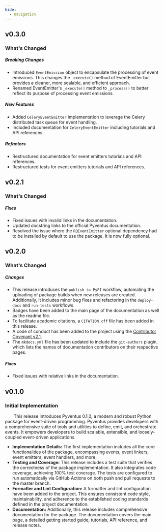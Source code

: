 ```yaml
---
hide:
  - navigation
---
```


[//]: # (--------------------------------------------------------------------------------------------------------------)

## v0.3.0

### What's Changed

##### Breaking Changes

- Introduced `EventEmission` object to encapsulate the processing of event emissions. This changes the `_execute()`
  method of EventEmitter but provides a cleaner, more scalable, and efficient approach.
- Renamed EventEmitter's `_execute()` method to `_process()` to better reflect its purpose of processing event
  emissions.

##### New Features

- Added `CeleryEventEmitter` implementation to leverage the Celery distributed task queue for event handling.
- Included documentation for `CeleryEventEmitter` including tutorials and API references.

##### Refactors

- Restructured documentation for event emitters tutorials and API references.
- Restructured tests for event emitters tutorials and API references.

[//]: # (--------------------------------------------------------------------------------------------------------------)

## v0.2.1

### What's Changed

##### Fixes

- Fixed issues with invalid links in the documentation.
- Updated docstring links to the official Pyventus documentation.
- Resolved the issue where the `RQEventEmitter` optional dependency had to be installed by default to use the package.
  It is now fully optional.

[//]: # (--------------------------------------------------------------------------------------------------------------)

## v0.2.0

### What's Changed

##### Changes

- This release introduces the `publish to PyPI` workflow, automating the uploading of package builds
  when new releases are created. Additionally, it includes minor bug fixes and refactoring in the `deploy-docs`
  and `run-tests` workflows.
- Badges have been added to the main page of the documentation as well as the readme file.
- To facilitate academic citations, a `CITATION.cff` file has been added in this release.
- A code of conduct has been added to the project using
  the [Contributor Covenant v2.1](https://www.contributor-covenant.org/version/2/1/code_of_conduct/).
- The `mkdocs.yml` file has been updated to include the `git-authors` plugin, which lists the names of documentation
  contributors on their respective pages.

##### Fixes

- Fixed issues with relative links in the documentation.

[//]: # (--------------------------------------------------------------------------------------------------------------)

## v0.1.0

### Initial Implementation

&emsp;&emsp;This release introduces Pyventus 0.1.0, a modern and robust Python package for event-driven programming.
Pyventus provides developers with a comprehensive suite of tools and utilities to define, emit, and orchestrate events.
It empowers developers to build scalable, extensible, and loosely-coupled event-driven applications.

- **Implementation Details:** The first implementation includes all the core functionalities of the package,
  encompassing events, event linkers, event emitters, event handlers, and more.
- **Testing and Coverage:** This release includes a test suite that verifies the correctness of the package
  implementation. It also integrates code coverage, achieving 100% test coverage. The tests are configured to run
  automatically via GitHub Actions on both push and pull requests to the master branch.
- **Formatter and Lint Configuration:** A formatter and lint configuration have been added to the project. This ensures
  consistent code style, maintainability, and adherence to the established coding standards defined in the project
  documentation.
- **Documentation:** Additionally, this release includes comprehensive documentation for the package. The documentation
  covers the main page, a detailed getting started guide, tutorials, API reference, and release notes.

[//]: # (--------------------------------------------------------------------------------------------------------------)

<br>
